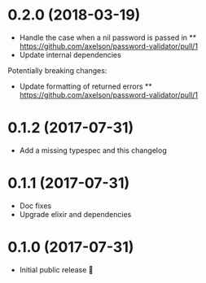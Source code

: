# 0.2.0 (2018-03-19)

* Handle the case when a nil password is passed in
** https://github.com/axelson/password-validator/pull/1
* Update internal dependencies

Potentially breaking changes:
* Update formatting of returned errors
** https://github.com/axelson/password-validator/pull/1

# 0.1.2 (2017-07-31)

* Add a missing typespec and this changelog

# 0.1.1 (2017-07-31)

* Doc fixes
* Upgrade elixir and dependencies

# 0.1.0 (2017-07-31)

* Initial public release 🎉
